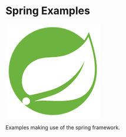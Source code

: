 # Spring Examples

![Spring Framework Logo](./spring.png "Spring Framework Logo")

Examples making use of the spring framework.
